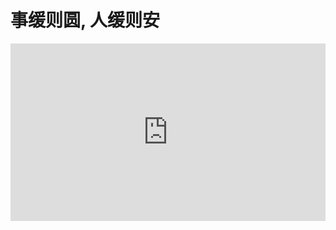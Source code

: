 # 事缓则圆, 人缓则安

<div style="position: relative; width: 100%; height: 0; padding-bottom: 56.25%;">
    <iframe src="https://Super3Windcloud.github.io/Superhomepage.github.io/" style="position: absolute; top: 0; left: 0; width: 100%; height: 100%; border: none;"></iframe>
</div>

